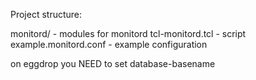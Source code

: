 Project structure:

 monitord/ - modules for monitord
 tcl-monitord.tcl - script
 example.monitord.conf - example configuration

on eggdrop you NEED to set database-basename
